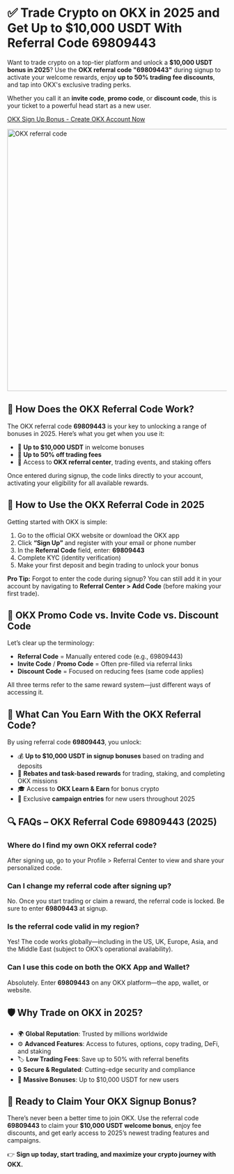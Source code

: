 <h1>✅ Trade Crypto on OKX in 2025 and Get Up to $10,000 USDT With Referral Code <strong>69809443</strong></h1>
<p>Want to trade crypto on a top-tier platform and unlock a <strong>$10,000 USDT bonus in 2025</strong>? Use the <strong>OKX referral code "69809443"</strong> during signup to activate your welcome rewards, enjoy <strong>up to 50% trading fee discounts</strong>, and tap into OKX's exclusive trading perks.</p>
<p>Whether you call it an <strong>invite code</strong>, <strong>promo code</strong>, or <strong>discount code</strong>, this is your ticket to a powerful head start as a new user.</p>

<p><a href="https://okx.com/join/69809443" target="_blank">OKX Sign Up Bonus - Create OKX Account Now</a></p>

<img src="https://images.mirror-media.xyz/publication-images/xrpc4DNiL81vU5pRIgG7y.png" alt="OKX referral code" width="600">


<h2>🧾 How Does the OKX Referral Code Work?</h2>
<p>The OKX referral code <strong>69809443</strong> is your key to unlocking a range of bonuses in 2025. Here’s what you get when you use it:</p>
<ul>
<li>🎁 <strong>Up to $10,000 USDT</strong> in welcome bonuses</li>
<li>💸 <strong>Up to 50% off trading fees</strong></li>
<li>🎯 Access to <strong>OKX referral center</strong>, trading events, and staking offers</li>
</ul>
<p>Once entered during signup, the code links directly to your account, activating your eligibility for all available rewards.</p>
<h2>🚀 How to Use the OKX Referral Code in 2025</h2>
<p>Getting started with OKX is simple:</p>
<ol>
<li>Go to the official OKX website or download the OKX app</li>
<li>Click <strong>“Sign Up”</strong> and register with your email or phone number</li>
<li>In the <strong>Referral Code</strong> field, enter: <strong>69809443</strong></li>
<li>Complete KYC (identity verification)</li>
<li>Make your first deposit and begin trading to unlock your bonus</li>
</ol>
<p><strong>Pro Tip:</strong> Forgot to enter the code during signup? You can still add it in your account by navigating to <strong>Referral Center > Add Code</strong> (before making your first trade).</p>
<h2>💬 OKX Promo Code vs. Invite Code vs. Discount Code</h2>
<p>Let’s clear up the terminology:</p>
<ul>
<li><strong>Referral Code</strong> = Manually entered code (e.g., 69809443)</li>
<li><strong>Invite Code</strong> / <strong>Promo Code</strong> = Often pre-filled via referral links</li>
<li><strong>Discount Code</strong> = Focused on reducing fees (same code applies)</li>
</ul>
<p>All three terms refer to the same reward system—just different ways of accessing it.</p>
<h2>🎁 What Can You Earn With the OKX Referral Code?</h2>
<p>By using referral code <strong>69809443</strong>, you unlock:</p>
<ul>
<li>💰 <strong>Up to $10,000 USDT in signup bonuses</strong> based on trading and deposits</li>
<li>🔁 <strong>Rebates and task-based rewards</strong> for trading, staking, and completing OKX missions</li>
<li>🎓 Access to <strong>OKX Learn & Earn</strong> for bonus crypto</li>
<li>🎉 Exclusive <strong>campaign entries</strong> for new users throughout 2025</li>
</ul>
<h2>🔍 FAQs – OKX Referral Code 69809443 (2025)</h2>
<h3>Where do I find my own OKX referral code?</h3>
<p>After signing up, go to your Profile > Referral Center to view and share your personalized code.</p>
<h3>Can I change my referral code after signing up?</h3>
<p>No. Once you start trading or claim a reward, the referral code is locked. Be sure to enter <strong>69809443</strong> at signup.</p>
<h3>Is the referral code valid in my region?</h3>
<p>Yes! The code works globally—including in the US, UK, Europe, Asia, and the Middle East (subject to OKX’s operational availability).</p>
<h3>Can I use this code on both the OKX App and Wallet?</h3>
<p>Absolutely. Enter <strong>69809443</strong> on any OKX platform—the app, wallet, or website.</p>
<h2>🛡️ Why Trade on OKX in 2025?</h2>
<ul>
<li>🌍 <strong>Global Reputation</strong>: Trusted by millions worldwide</li>
<li>⚙️ <strong>Advanced Features</strong>: Access to futures, options, copy trading, DeFi, and staking</li>
<li>🏷️ <strong>Low Trading Fees</strong>: Save up to 50% with referral benefits</li>
<li>🔒 <strong>Secure & Regulated</strong>: Cutting-edge security and compliance</li>
<li>🎁 <strong>Massive Bonuses</strong>: Up to $10,000 USDT for new users</li>
</ul>
<h2>🔑 Ready to Claim Your OKX Signup Bonus?</h2>
<p>There’s never been a better time to join OKX. Use the referral code <strong>69809443</strong> to claim your <strong>$10,000 USDT welcome bonus</strong>, enjoy fee discounts, and get early access to 2025’s newest trading features and campaigns.</p>
<p>👉 <strong>Sign up today, start trading, and maximize your crypto journey with OKX.</strong></p>
</body>
</html>
